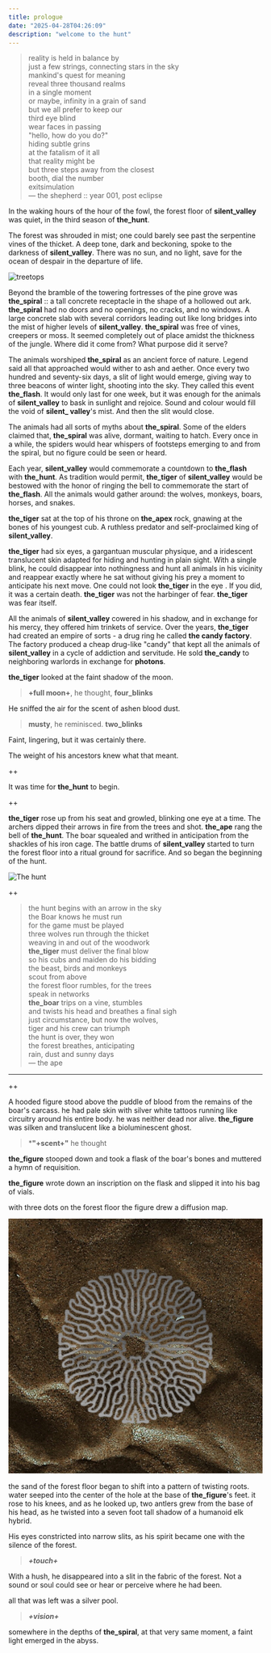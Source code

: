 ```yaml
---
title: prologue
date: "2025-04-28T04:26:09"
description: "welcome to the hunt"
---
```


> reality is held in balance by \
> just a few strings, connecting stars in the sky \
> mankind's quest for meaning \
> reveal three thousand realms \
> in a single moment \
> or maybe, infinity in a grain of sand \
> but we all prefer to keep our \
> third eye blind \
> wear faces in passing \
> "hello, how do you do?" \
> hiding subtle grins \
> at the fatalism of it all \
> that reality might be \
> but three steps away from the closest \
> booth, dial the number \
> exitsimulation \
> — the shepherd :: year 001, post eclipse



In the waking hours of the hour of the fowl, the forest floor of **silent_valley** was quiet, in the third season of **the_hunt**. 

The forest was shrouded in mist; one could barely see past the serpentine vines of the thicket. A deep tone, dark and beckoning, spoke to the darkness of **silent_valley**. There was no sun, and no light, save for the ocean of despair in the departure of life.


![treetops](./treetops.png)



Beyond the bramble of the towering fortresses of the pine grove was **the_spiral** :: a tall concrete receptacle in the shape of a hollowed out ark. **the_spiral** had no doors and no openings, no cracks, and no windows. A large concrete slab with several corridors leading out like long bridges into the mist of higher levels of **silent_valley**. **the_spiral** was free of vines, creepers or moss. It seemed completely out of place amidst the thickness of the jungle. Where did it come from? What purpose did it serve?

The animals worshiped **the_spiral** as an ancient force of nature. Legend said all that approached would wither to ash and aether. Once every two hundred and seventy-six days, a slit of light would emerge, giving way to three beacons of winter light, shooting into the sky. They called this event **the_flash**. It would only last for one week, but it was enough for the animals of **silent_valley** to bask in sunlight and rejoice. Sound and colour would fill the void of **silent_ valley**'s mist. And then the slit would close. 



The animals had all sorts of myths about **the_spiral**. Some of the elders claimed that, **the_spiral** was alive, dormant, waiting to hatch. Every once in a while, the spiders would hear whispers of footsteps emerging to and from the spiral, but no figure could be seen or heard.



Each year, **silent_valley** would commemorate a countdown to **the_flash** with **the_hunt**. As tradition would permit, **the_tiger** of **silent_valley** would be bestowed with the honor of ringing the bell to commemorate the start of **the_flash**. All the animals would gather around: the wolves, monkeys, boars, horses, and snakes.



****the_tiger**** sat at the top of his throne on **the_apex** rock, gnawing at the bones of his youngest cub. A ruthless predator and self-proclaimed king of **silent_valley**. 

**the_tiger** had six eyes, a gargantuan muscular physique, and a iridescent translucent skin adapted for hiding and hunting in plain sight. With a single blink, he could disappear into nothingness and hunt all animals in his vicinity and reappear exactly where he sat without giving his prey a moment to anticipate his next move. One could not look **the_tiger** in the eye . If you did, it was a certain death. **the_tiger** was not the harbinger of fear. **the_tiger** was fear itself.



All the animals of **silent_valley** cowered in his shadow, and in exchange for his mercy, they offered him trinkets of service. Over the years, **the_tiger** had created an empire of sorts - a drug ring he called **the candy factory**. The factory produced a cheap drug-like "candy" that kept all the animals of **silent_valley** in a cycle of addiction and servitude. He sold **the_candy** to neighboring warlords in exchange for **photons**.



**the_tiger** looked at the faint shadow of the moon.

> **+full moon+**, he thought, **four_blinks**

He sniffed the air for the scent of ashen blood dust. 

> **musty**, he reminisced. **two_blinks**

Faint, lingering, but it was certainly there. 

The weight of his ancestors knew what that meant.

++

It was time for **the_hunt** to begin.

++

**the_tiger** rose up from his seat and growled, blinking one eye at a time. The archers dipped their arrows in fire from the trees and shot. **the_ape** rang the bell of **the_hunt**. The boar squealed and writhed in anticipation from the shackles of his iron cage. The battle drums of **silent_valley** started to turn the forest floor into a ritual ground for sacrifice. And so began the beginning of the hunt.

![The hunt](./the-hunt.png)

++

> the hunt begins with an arrow in the sky \
> the Boar knows he must run \
> for the game must be played \
> three wolves run through the thicket \
> weaving in and out of the woodwork \
> **the_tiger** must deliver the final blow \
> so his cubs and maiden do his bidding \
> the beast, birds and monkeys \
> scout from above \
> the forest floor rumbles, for the trees \
> speak in networks \
> **the_boar** trips on a vine, stumbles \
> and twists his head and breathes a final sigh \
> just circumstance, but now the wolves, \
> tiger and his crew can triumph \
> the hunt is over, they won \
> the forest breathes, anticipating \
> rain, dust and sunny days \
> — the ape

---

++

A hooded figure stood above the puddle of blood from the remains of the boar's carcass. he had pale skin with silver white tattoos running like circuitry around his entire body. he was neither dead nor alive. **the_figure** was silken and translucent like a bioluminescent ghost. 

>  ***"+scent+"** he thought

**the_figure** stooped down and took a flask of the boar's bones and muttered a hymn of requisition.

**the_figure** wrote down an inscription on the flask and slipped it into his bag of vials. 

with three dots on the forest floor the figure drew a diffusion map. 

![diffusion](./diffusion.png)

the sand of the forest floor began to shift into a pattern of twisting roots. water seeped into the center of the hole at the base of **the_figure**'s feet. it rose to his knees, and as he looked up, two antlers grew from the base of his head, as he twisted into a seven foot tall shadow of a humanoid elk hybrid. 

His eyes constricted into narrow slits, as his spirit became one with the silence of the forest.

> ***+touch+***

With a hush, he disappeared into a slit in the fabric of the forest. Not a sound or soul could see or hear or perceive where he had been.

all that was left was a silver pool.

> ***+vision+***

somewhere in the depths of **the_spiral**, at that very same moment, a faint light emerged in the abyss.

